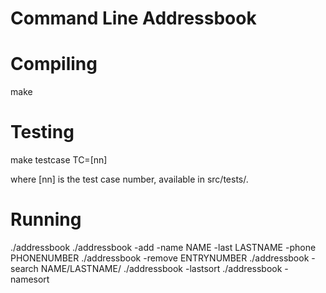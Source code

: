# Command Line Addressbook

# Compiling

 make 

# Testing

 make testcase TC=[nn]

where [nn] is the test case number, available in src/tests/.

# Running

 ./addressbook
 ./addressbook -add -name NAME -last LASTNAME -phone PHONENUMBER
 ./addressbook -remove ENTRYNUMBER
 ./addressbook -search NAME/LASTNAME/
 ./addressbook -lastsort
 ./addressbook -namesort


